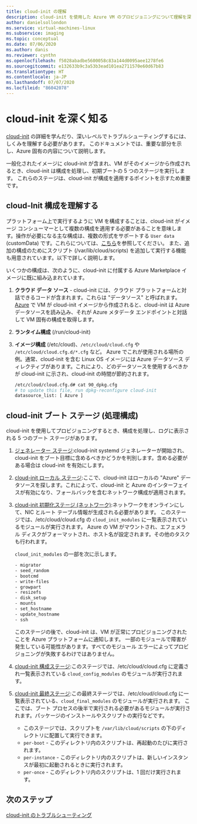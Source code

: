 ```yaml
---
title: cloud-init の理解
description: cloud-init を使用した Azure VM のプロビジョニングについて理解を深めます。
author: danielsollondon
ms.service: virtual-machines-linux
ms.subservice: imaging
ms.topic: conceptual
ms.date: 07/06/2020
ms.author: danis
ms.reviewer: cynthn
ms.openlocfilehash: f5028abadbe5600058c83a144d0095aee1278fe6
ms.sourcegitcommit: e132633b9c3a53b3ead101ea2711570e60d67b83
ms.translationtype: HT
ms.contentlocale: ja-JP
ms.lasthandoff: 07/07/2020
ms.locfileid: "86042078"
---
```

# <a name="diving-deeper-into-cloud-init"></a>cloud-init を深く知る
[cloud-init](https://cloudinit.readthedocs.io/en/latest/index.html) の詳細を学んだり、深いレベルでトラブルシューティングするには、しくみを理解する必要があります。 このドキュメントでは、重要な部分を示し、Azure 固有の内容について説明します。

一般化されたイメージに cloud-init が含まれ、VM がそのイメージから作成されるとき、cloud-init は構成を処理し、初期ブートの 5 つのステージを実行します。 これらのステージは、cloud-init が構成を適用するポイントを示すため重要です。 


## <a name="understand-cloud-init-configuration"></a>cloud-Init 構成を理解する
プラットフォーム上で実行するように VM を構成することは、cloud-init がイメージ コンシューマーとして複数の構成を適用する必要があることを意味します。操作が必要になる主な構成は、複数の形式をサポートする `User data` (customData) です。これらについては、[こちら](https://cloudinit.readthedocs.io/en/latest/topics/format.html#user-data-formats)を参照してください。 また、追加の構成のためにスクリプト (/var/lib/cloud/scripts) を追加して実行する機能も用意されています。以下で詳しく説明します。

いくつかの構成は、次のように、cloud-init に付属する Azure Marketplace イメージに既に組み込まれています。

1. **クラウド データ ソース** - cloud-init には、クラウド プラットフォームと対話できるコードが含まれます。これらは "データソース" と呼ばれます。 [Azure](https://cloudinit.readthedocs.io/en/latest/topics/datasources/azure.html#azure) で VM が cloud-init イメージから作成されると、cloud-init は Azure データソースを読み込み、それが Azure メタデータ エンドポイントと対話して VM 固有の構成を取得します。
2. **ランタイム構成** (/run/cloud-init)
3. **イメージ構成** (/etc/cloud)、`/etc/cloud/cloud.cfg` や `/etc/cloud/cloud.cfg.d/*.cfg` など。 Azure でこれが使用される場所の例。通常、cloud-init を含む Linux OS イメージには Azure データソース ディレクティブがあります。これにより、どのデータソースを使用するべきかが cloud-init に示され、cloud-init の時間が節約されます。

   ```bash
   /etc/cloud/cloud.cfg.d# cat 90_dpkg.cfg
   # to update this file, run dpkg-reconfigure cloud-init
   datasource_list: [ Azure ]
   ```


## <a name="cloud-init-boot-stages-processing-configuration"></a>cloud-init ブート ステージ (処理構成)

cloud-init を使用してプロビジョニングするとき、構成を処理し、ログに表示される 5 つのブート ステージがあります。

1. [ジェネレーター ステージ](https://cloudinit.readthedocs.io/en/latest/topics/boot.html#generator):cloud-init systemd ジェネレーターが開始され、cloud-init をブート目標に含めるべきかどうかを判別します。含める必要がある場合は cloud-init を有効にします。 

2. [cloud-init ローカル ステージ](https://cloudinit.readthedocs.io/en/latest/topics/boot.html#local):ここで、cloud-init はローカルの "Azure" データソースを探します。これによって、cloud-init と Azure のインターフェイスが有効になり、フォールバックを含むネットワーク構成が適用されます。

3. [cloud-init 初期化ステージ (ネットワーク)](https://cloudinit.readthedocs.io/en/latest/topics/boot.html#network):ネットワークをオンラインにして、NIC とルート テーブル情報が生成される必要があります。 このステージでは、/etc/cloud/cloud.cfg の `cloud_init_modules` に一覧表示されているモジュールが実行されます。 Azure の VM がマウントされ、エフェメラル ディスクがフォーマットされ、ホスト名が設定されます。その他のタスクも行われます。

   `cloud_init_modules` の一部を次に示します。
   
   ```bash
   - migrator
   - seed_random
   - bootcmd
   - write-files
   - growpart
   - resizefs
   - disk_setup
   - mounts
   - set_hostname
   - update_hostname
   - ssh
   ```
   
   このステージの後で、cloud-init は、VM が正常にプロビジョニングされたことを Azure プラットフォームに通知します。 一部のモジュールで障害が発生している可能性があります。すべてのモジュール エラーによってプロビジョニングが失敗するわけではありません。

4. [cloud-init 構成ステージ](https://cloudinit.readthedocs.io/en/latest/topics/boot.html#config):このステージでは、/etc/cloud/cloud.cfg に定義され一覧表示されている `cloud_config_modules` のモジュールが実行されます。


5. [cloud-init 最終ステージ](https://cloudinit.readthedocs.io/en/latest/topics/boot.html#final):この最終ステージでは、/etc/cloud/cloud.cfg に一覧表示されている、`cloud_final_modules` のモジュールが実行されます。 ここでは、ブート プロセスの後半で実行される必要があるモジュールが実行されます。パッケージのインストールやスクリプトの実行などです。 

   -   このステージでは、スクリプトを `/var/lib/cloud/scripts` の下のディレクトリに配置して実行できます。
   - `per-boot` - このディレクトリ内のスクリプトは、再起動のたびに実行されます。
   - `per-instance` - このディレクトリ内のスクリプトは、新しいインスタンスが最初に起動されるときに実行されます。
   - `per-once` - このディレクトリ内のスクリプトは、1 回だけ実行されます。

## <a name="next-steps"></a>次のステップ

[cloud-init のトラブルシューティング](cloud-init-troubleshooting.md)
